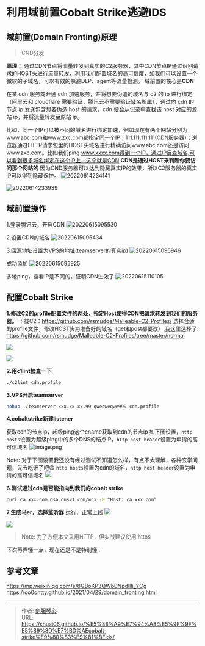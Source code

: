 # 利用域前置Cobalt Strike逃避IDS



## 域前置(Domain Fronting)原理
> CND分发


**原理：** 通过CDN节点将流量转发到真实的C2服务器，其中CDN节点IP通过识别请求的HOST头进行流量转发，利用我们配置域名的高可信度，如我们可以设置一个微软的子域名，可以有效的躲避DLP、agent等流量检测。
域前置的核心是**CDN**

在某 cdn 服务商开通 cdn 加速服务，并将想要伪造的域名与 c2 的 ip 进行绑定（阿里云和 cloudflare 需要验证，腾讯云不需要验证域名所属），通过向 cdn 的节点 ip 发送包含想要伪造 host 的请求，cdn 便会从记录中查找该 host 对应的源站 ip，并将流量转发至原站 ip。

比如，同一个IP可以被不同的域名进行绑定加速，例如现在有两个网站分别为www.abc.com和www.zxc.com都指定同一个IP：111.111.111.111(CDN服务器)；浏览器通过HTTP请求包里的HOST头域名进行精确访问www.abc.com还是访问www.zxc.com。比如我们ping www.xxxx.com得到一个IP，通过IP反查域名,可以看到很多域名绑定在这个IP上，这个就是CDN
**CDN是通过HOST来判断你要访问那个网站的**
因为CND服务器可以达到隐藏真实IP的效果，所以C2服务器的真实IP可以得到隐藏保护。
![20220614234141](https://geoer666-1257264766.cos.ap-beijing.myqcloud.com/20220614234141.png)

![20220614233939](https://geoer666-1257264766.cos.ap-beijing.myqcloud.com/20220614233939.png)



## 域前置操作
1.登录腾讯云，开启CDN
![20220615095530](https://geoer666-1257264766.cos.ap-beijing.myqcloud.com/20220615095530.png)


2.设置CDN的域名
![20220615095434](https://geoer666-1257264766.cos.ap-beijing.myqcloud.com/20220615095434.png)


3.回源地址设置为VPS的地址(teamserver的真实ip)
![20220615095946](https://geoer666-1257264766.cos.ap-beijing.myqcloud.com/20220615095946.png)

成功添加
![20220615095925](https://geoer666-1257264766.cos.ap-beijing.myqcloud.com/20220615095925.png)


多地ping，查看IP是不同的，证明CDN生效了
![20220615110105](https://geoer666-1257264766.cos.ap-beijing.myqcloud.com/20220615110105.png)



## 配置Cobalt Strike
**1.修改C2的profile配置文件的两处，指定Host使得CDN把请求转发到我们的服务器。**
下载C2：https://github.com/rsmudge/Malleable-C2-Profiles/
选择合适的profile文件，修改HOST头为准备好的域名（get和post都要改）,我这里选择了: https://github.com/rsmudge/Malleable-C2-Profiles/tree/master/normal  


![](https://geoer666-1257264766.cos.ap-beijing.myqcloud.com/20220615100944.png)


![](https://geoer666-1257264766.cos.ap-beijing.myqcloud.com/20220615101016.png)





**2.用c1lint检查一下**
```bash
./c2lint cdn.profile
```




**3.VPS开启teamserver**
```bash
nohup ./teamserver xxx.xx.xx.99 qweqweqwe999 cdn.profile
```


**4.cobaltstrike新建listener**

获取cdn的节点ip，超级ping这个cname获取到cdn的节点ip
如下图设置，`http hosts`设置为超级ping中的多个DNS的结点IP，`http host header`设置为申请的高可信域名
![image.png](https://geoer666-1257264766.cos.ap-beijing.myqcloud.com/image.png.png)



Note:
对于下图设置我还没有经过测试不知道怎么样，有点不太理解，各种玄学问题，先去吃饭了吧:smile:
`http hosts`设置为cdn的域名，`http host header`设置为申请的高可信域名
![](https://geoer666-1257264766.cos.ap-beijing.myqcloud.com/20220615101531.png)


**6.测试通过cdn是否能指向到我们的cobalt strike**
```bash
curl ca.xxx.com.dsa.dnsv1.com/wcx -H “Host: ca.xxx.com”
```



**7.生成马er，选择监听器**
运行，正常上线
![](https://geoer666-1257264766.cos.ap-beijing.myqcloud.com/20220615112633.png)

![](https://geoer666-1257264766.cos.ap-beijing.myqcloud.com/20220615113147.png)


> Note: 为了方便本文采用HTTP，但实战建议使用 https

下次再弄懂一点，现在还是不是特别懂...


## 参考文章
https://mp.weixin.qq.com/s/8GBoKP3QWb0NpdllIi_YCg
https://co0ontty.github.io/2021/04/29/domain_fronting.html



---

> 作者: [剑胆琴心](http://shuai06.github.io)  
> URL: https://shuai06.github.io/%E5%88%A9%E7%94%A8%E5%9F%9F%E5%89%8D%E7%BD%AEcobalt-strike%E9%80%83%E9%81%BFids/  

